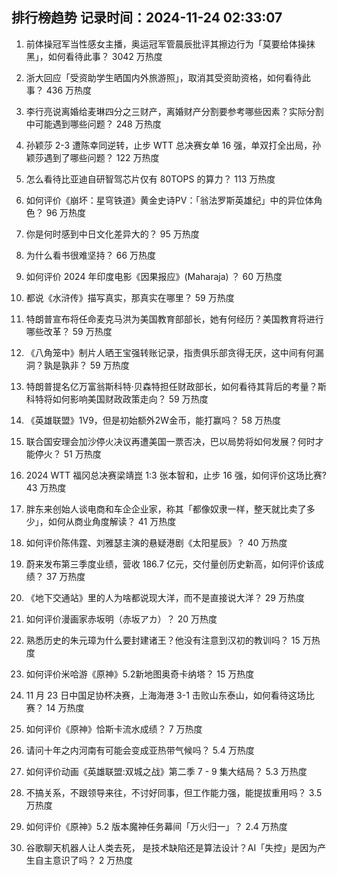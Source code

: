 
## 排行榜趋势 记录时间：2024-11-24 02:33:07
  
  1. 前体操冠军当性感女主播，奥运冠军管晨辰批评其擦边行为「莫要给体操抹黑」，如何看待此事？ 3042 万热度
    
  2. 浙大回应「受资助学生晒国内外旅游照」，取消其受资助资格，如何看待此事？ 436 万热度
    
  3. 李行亮说离婚给麦琳四分之三财产，离婚财产分割要参考哪些因素？实际分割中可能遇到哪些问题？ 248 万热度
    
  4. 孙颖莎 2-3 遭陈幸同逆转，止步 WTT 总决赛女单 16 强，单双打全出局，孙颖莎遇到了哪些问题？ 122 万热度
    
  5. 怎么看待比亚迪自研智驾芯片仅有 80TOPS 的算力？ 113 万热度
    
  6. 如何评价《崩坏：星穹铁道》黄金史诗PV：「翁法罗斯英雄纪」中的异位体角色？ 96 万热度
    
  7. 你是何时感到中日文化差异大的？ 95 万热度
    
  8. 为什么看书很难坚持？ 66 万热度
    
  9. 如何评价 2024 年印度电影《因果报应》(Maharaja) ？ 60 万热度
    
  10. 都说《水浒传》描写真实，那真实在哪里？ 59 万热度
    
  11. 特朗普宣布将任命麦克马洪为美国教育部部长，她有何经历？美国教育将进行哪些改革？ 59 万热度
    
  12. 《八角笼中》制片人晒王宝强转账记录，指责俱乐部贪得无厌，这中间有何漏洞？孰是孰非？ 59 万热度
    
  13. 特朗普提名亿万富翁斯科特·贝森特担任财政部长，如何看待其背后的考量？斯科特将如何影响美国财政政策走向？ 59 万热度
    
  14. 《英雄联盟》1V9，但是初始额外2W金币，能打赢吗？ 58 万热度
    
  15. 联合国安理会加沙停火决议再遭美国一票否决，巴以局势将如何发展？何时才能停火？ 51 万热度
    
  16. 2024 WTT 福冈总决赛梁靖崑 1:3 张本智和，止步 16 强，如何评价这场比赛? 43 万热度
    
  17. 胖东来创始人谈电商和车企企业家，称其「都像奴隶一样，整天就比卖了多少」，如何从商业角度解读？ 41 万热度
    
  18. 如何评价陈伟霆、刘雅瑟主演的悬疑港剧《太阳星辰》？ 40 万热度
    
  19. 蔚来发布第三季度业绩，营收 186.7 亿元，交付量创历史新高，如何评价该成绩？ 37 万热度
    
  20. 《地下交通站》里的人为啥都说现大洋，而不是直接说大洋？ 29 万热度
    
  21. 如何评价漫画家赤坂明（赤坂アカ）？ 20 万热度
    
  22. 熟悉历史的朱元璋为什么要封建诸王？他没有注意到汉初的教训吗？ 15 万热度
    
  23. 如何评价米哈游《原神》5.2新地图奥奇卡纳塔？ 15 万热度
    
  24. 11 月 23 日中国足协杯决赛，上海海港 3-1 击败山东泰山，如何看待这场比赛？ 14 万热度
    
  25. 如何评价《原神》恰斯卡流水成绩？ 7 万热度
    
  26. 请问十年之内河南有可能会变成亚热带气候吗？ 5.4 万热度
    
  27. 如何评价动画《英雄联盟:双城之战》第二季 7 - 9 集大结局？ 5.3 万热度
    
  28. 不搞关系，不跟领导来往，不讨好同事，但工作能力强，能提拔重用吗？ 3.5 万热度
    
  29. 如何评价《原神》5.2 版本魔神任务幕间「万火归一」？ 2.4 万热度
    
  30. 谷歌聊天机器人让人类去死， 是技术缺陷还是算法设计？AI「失控」是因为产生自主意识了吗？ 2 万热度
    